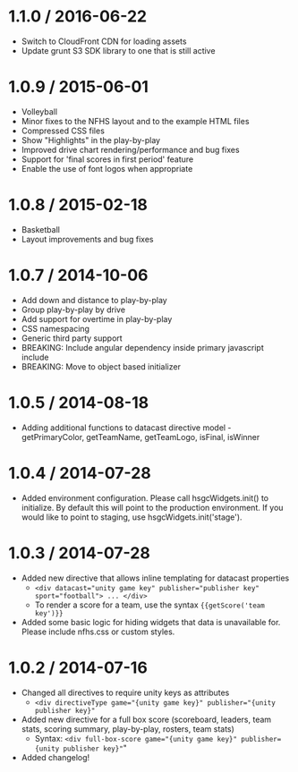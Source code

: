 1.1.0 / 2016-06-22
==================

  * Switch to CloudFront CDN for loading assets
  * Update grunt S3 SDK library to one that is still active

1.0.9 / 2015-06-01
==================

  * Volleyball
  * Minor fixes to the NFHS layout and to the example HTML files
  * Compressed CSS files
  * Show "Highlights" in the play-by-play
  * Improved drive chart rendering/performance and bug fixes
  * Support for 'final scores in first period' feature
  * Enable the use of font logos when appropriate

1.0.8 / 2015-02-18
==================

  * Basketball
  * Layout improvements and bug fixes

1.0.7 / 2014-10-06
==================

  * Add down and distance to play-by-play
  * Group play-by-play by drive
  * Add support for overtime in play-by-play
  * CSS namespacing
  * Generic third party support
  * BREAKING: Include angular dependency inside primary javascript include
  * BREAKING: Move to object based initializer

1.0.5 / 2014-08-18
==================

  * Adding additional functions to datacast directive model - getPrimaryColor, getTeamName, getTeamLogo, isFinal, isWinner

1.0.4 / 2014-07-28
==================

  * Added environment configuration.  Please call hsgcWidgets.init() to initialize.  By default this will point to the production environment.  If you would like to point to staging, use hsgcWidgets.init('stage').

1.0.3 / 2014-07-28
==================

  * Added new directive that allows inline templating for datacast properties
    - `<div datacast="unity game key" publisher="publisher key" sport="football"> ... </div>`
    - To render a score for a team, use the syntax `{{getScore('team key')}}`
  * Added some basic logic for hiding widgets that data is unavailable for.  Please include nfhs.css or custom styles.

1.0.2 / 2014-07-16
==================

  * Changed all directives to require unity keys as attributes
    - `<div directiveType game="{unity game key}" publisher="{unity publisher key}"`
  * Added new directive for a full box score (scoreboard, leaders, team stats, scoring summary, play-by-play, rosters, team stats)
    - Syntax: `<div full-box-score game="{unity game key}" publisher={unity publisher key}"`"
  * Added changelog!